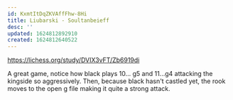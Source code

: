 ```yaml
---
id: KxmtItDqZKVAffFhw-8Hi
title: Liubarski - Soultanbeieff
desc: ''
updated: 1624812892910
created: 1624812640522
---
```


https://lichess.org/study/DVIX3vFT/Zb6919di


A great game, notice how black plays 10... g5 and 11...g4 attacking the kingside so aggressively. Then, because black hasn't castled yet, the rook moves to the open g file making it quite a strong attack.
